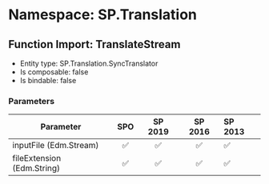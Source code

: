 # Namespace: SP.Translation

## Function Import: TranslateStream

- Entity type: SP.Translation.SyncTranslator
- Is composable: false
- Is bindable: false

### Parameters

Parameter | SPO | SP 2019 | SP 2016 | SP 2013
----------|:---:|:-------:|:-------:|:-------
inputFile (Edm.Stream) | ✅ | ✅ | ✅ | ✅
fileExtension (Edm.String) | ✅ | ✅ | ✅ | ✅
